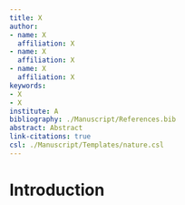 ```yaml
---
title: X
author:
- name: X
  affiliation: X
- name: X
  affiliation: X
- name: X
  affiliation: X
keywords:
- X
- X
institute: A
bibliography: ./Manuscript/References.bib
abstract: Abstract
link-citations: true
csl: ./Manuscript/Templates/nature.csl
---
```


# Introduction
